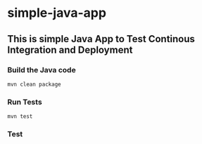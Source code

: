 # simple-java-app
## This is simple Java App to Test Continous Integration and Deployment

### Build the Java code
```mvn clean package```

### Run Tests
```mvn test```
### Test